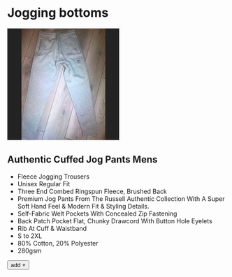 # Jogging bottoms 

![Fleece Jogging Trousers](images/joggers.png "Jogging Trousers")

## Authentic Cuffed Jog Pants Mens

- Fleece Jogging Trousers
- Unisex Regular Fit
- Three End Combed Ringspun Fleece, Brushed Back
- Premium Jog Pants From The Russell Authentic Collection With A Super Soft Hand Feel & Modern Fit & Styling Details.
- Self-Fabric Welt Pockets With Concealed Zip Fastening
- Back Patch Pocket Flat, Chunky Drawcord With Button Hole Eyelets
- Rib At Cuff & Waistband
- S to 2XL
- 80% Cotton, 20% Polyester
- 280gsm

<div class="productbox">
	<button onclick="add2cart(event)" 
	class="product" 
	data-id="p4"
	data-title="Jogging Trousers" 
	data-price="90" 
	data-src="joggers.png"
	data-colourOptions='["grey","black","green"]'
	data-sizeOptions='["S","M", "L", "XL"]'>add +
</button>
</div>